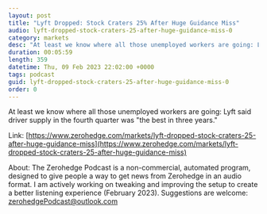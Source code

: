 ```yaml
---
layout: post
title: "Lyft Dropped: Stock Craters 25% After Huge Guidance Miss"
audio: lyft-dropped-stock-craters-25-after-huge-guidance-miss-0
category: markets
desc: "At least we know where all those unemployed workers are going: Lyft said driver supply in the fourth quarter was &quot;the best in three years.&quot;"
duration: 00:05:59
length: 359
datetime: Thu, 09 Feb 2023 22:02:00 +0000
tags: podcast
guid: lyft-dropped-stock-craters-25-after-huge-guidance-miss-0
order: 0
---
```

At least we know where all those unemployed workers are going: Lyft said driver supply in the fourth quarter was &quot;the best in three years.&quot;

Link: [https://www.zerohedge.com/markets/lyft-dropped-stock-craters-25-after-huge-guidance-miss](https://www.zerohedge.com/markets/lyft-dropped-stock-craters-25-after-huge-guidance-miss)

About: The Zerohedge Podcast is a non-commercial, automated program, designed to give people a way to get news from Zerohedge in an audio format.  I am actively working on tweaking and improving the setup to create a better listening experience (February 2023).  Suggestions are welcome: [zerohedgePodcast@outlook.com](mailto:zerohedgePodcast@outlook.com)